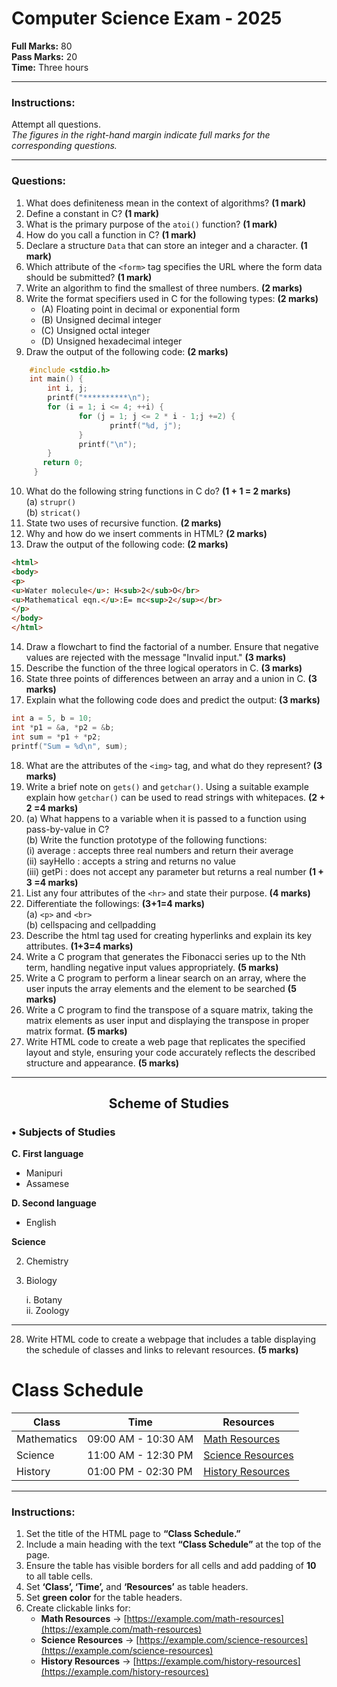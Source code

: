 # Computer Science Exam - 2025

**Full Marks:** 80  
**Pass Marks:** 20  
**Time:** Three hours

---

### Instructions:
Attempt all questions.  
*The figures in the right-hand margin indicate full marks for the corresponding questions.*

---

### Questions:

1. What does definiteness mean in the context of algorithms? **(1 mark)**  
2. Define a constant in C? **(1 mark)**  
3. What is the primary purpose of the `atoi()` function? **(1 mark)**  
4. How do you call a function in C? **(1 mark)**  
5. Declare a structure `Data` that can store an integer and a character. **(1 mark)**  
6. Which attribute of the `<form>` tag specifies the URL where the form data should be submitted? **(1 mark)**  
7. Write an algorithm to find the smallest of three numbers. **(2 marks)**  
8. Write the format specifiers used in C for the following types: **(2 marks)**  
    - (A) Floating point in decimal or exponential form  
    - (B) Unsigned decimal integer  
    - (C) Unsigned octal integer  
    - (D) Unsigned hexadecimal integer  
9. Draw the output of the following code: **(2 marks)**
```c
    #include <stdio.h>
    int main() {
        int i, j;
        printf("**********\n");
        for (i = 1; i <= 4; ++i) {
               for (j = 1; j <= 2 * i - 1;j +=2) {
                      printf("%d, j");
               }
               printf("\n");
        }
       return 0;
     } 
```
10. What do the following string functions in C do? **(1 + 1 = 2 marks)**<br>
(a) `strupr() `<br>
(b) `stricat() `
11. State two uses of recursive function. **(2 marks)**
12. Why and how do we insert comments in HTML? **(2 marks)**
13. Draw the output of the following code: **(2 marks)**
```html
<html> 
<body> 
<p> 
<u>Water molecule</u>: H<sub>2</sub>O</br> 
<u>Mathematical eqn.</u>:E= mc<sup>2</sup></br> 
</p> 
</body> 
</html> 
```
14. Draw a flowchart to find the factorial of a number. Ensure that negative values are rejected with the message "Invalid input." **(3 marks)**
15. Describe the function of the three logical operators in C. **(3 marks)**
16. State three points of differences between an array and a union in C. **(3 marks)**
17. Explain what the following code does and predict the output: **(3 marks)**
```C
int a = 5, b = 10; 
int *p1 = &a, *p2 = &b; 
int sum = *p1 + *p2; 
printf("Sum = %d\n", sum);
```
18. What are the attributes of the `<img>` tag, and what do they represent? **(3 marks)** 
19. Write a brief note on `gets()` and `getchar()`. Using a suitable example explain how `getchar()` can be used to read strings with whitepaces. **(2 + 2 =4 marks)**
20. (a) What happens to a variable when it is passed to a function using pass-by-value in C? <br>
    (b) Write the function prototype of the following functions: <br>
        (i) average : accepts three real numbers and return their average <br>
        (ii) sayHello : accepts a string and returns no value <br>
        (iii) getPi : does not accept any parameter but returns a real number **(1 + 3 =4 marks)**
21. List any four attributes of the `<hr>` and state their purpose. **(4 marks)**
22. Differentiate the followings: **(3+1=4 marks)** <br>
    (a) `<p>` and `<br>` <br>
    (b) cellspacing and cellpadding
23. Describe the html tag used for creating hyperlinks and explain its key attributes. **(1+3=4 marks)**
24. Write a C program that generates the Fibonacci series up to the Nth term, handling negative input values appropriately. **(5 marks)**
25. Write a C program to perform a linear search on an array, where the user inputs the array elements and the element to be searched **(5 marks)**
26. Write a C program to find the transpose of a square matrix, taking the matrix elements as user input and displaying the transpose in proper matrix format. **(5 marks)** 
27. Write HTML code to create a web page that replicates the specified layout and style, ensuring your code accurately reflects the described structure and appearance. **(5 marks)** 
---
<div align="center">
    
## Scheme of Studies
</div>

### • Subjects of Studies

**C. First language**  
      
  - Manipuri  
  - Assamese  

**D. Second language**  
- English  

**Science**  

2. Chemistry  
3. Biology <br>

    i. Botany <br>
    ii. Zoology

---
28. Write HTML code to create a webpage that includes a table displaying the schedule of classes and links to relevant resources. **(5 marks)**

# Class Schedule

| **Class**     | **Time**               | **Resources**                                                                 |
|---------------|------------------------|-------------------------------------------------------------------------------|
| Mathematics   | 09:00 AM - 10:30 AM    | [Math Resources](https://example.com/math-resources)                         |
| Science       | 11:00 AM - 12:30 PM    | [Science Resources](https://example.com/science-resources)                   |
| History       | 01:00 PM - 02:30 PM    | [History Resources](https://example.com/history-resources)                   |

---

### Instructions:

1. Set the title of the HTML page to **“Class Schedule.”**
2. Include a main heading with the text **“Class Schedule”** at the top of the page.
3. Ensure the table has visible borders for all cells and add padding of **10** to all table cells.
4. Set **‘Class’, ‘Time’,** and **‘Resources’** as table headers.
5. Set **green color** for the table headers.
6. Create clickable links for:
   - **Math Resources** → [https://example.com/math-resources](https://example.com/math-resources)
   - **Science Resources** → [https://example.com/science-resources](https://example.com/science-resources)
   - **History Resources** → [https://example.com/history-resources](https://example.com/history-resources)
